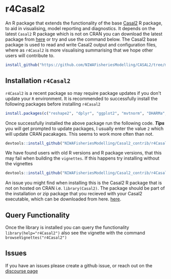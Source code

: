 # r4Casal2
An R package that extends the functionality of the base [Casal2](https://github.com/NIWAFisheriesModelling/CASAL2) R package, to aid in visualising, model reporting and diagnostics. It depends on the latest `Casal2` R package which is not on CRAN you can download the latest package from [here](https://github.com/NIWAFisheriesModelling/CASAL2/tree/master/R-libraries) or try and use the command below. The Casal2 base package is used to read and write Casal2 output and configuration files, where as `r4Casal2` is more visualising summarising that we hope other users will contribute to.
```r
install_github("https://github.com/NIWAFisheriesModelling/CASAL2/tree/master/R-libraries/casal2", ref = "HEAD")
```


## Installation `r4Casal2`
`r4Casal2` is a recent package so may require package updates if you don't update your `R` environment. It is recommended to successfully install the following packages before installing `r4Casal2`
```r
install.packages(c("reshape2", "dplyr", "ggplot2", "mvtnorm", "DHARMa","gridExtra","MASS", "knitr", "rmarkdown", "fastmap", "kableExtra"))
```

Once successfully installed the above package run the following code. ***Tips*** you will get prompted to update packages, I usually enter the value `2` which will update CRAN pacakages. This seems to work more often than not.
```r
devtools::install_github("NIWAFisheriesModelling/Casal2_contrib/r4Casal2", build_vignettes  = TRUE)
```
We have found users with old R versions and R package versions, that this may fail when building the `vignettes`. If this happens try installing without the vignettes
```r
devtools::install_github("NIWAFisheriesModelling/Casal2_contrib/r4Casal2", build_vignettes  = FALSE)
```
An issue you might find when installing this is the Casal2 R package that is not on hosted on CRAN i.e. `library(Casal2)`. The package should be part of the installation or zip package that you recieved with your Casal2 executable, which can be downloaded from here. [here](https://casal2.github.io/casal/).

## Query Functionality
Once the library is installed you can query the functionality `library(help="r4Casal2")` also see the vignette with the command `browseVignettes("r4Casal2")`

## Issues
If you have an issues please create a github issue, or reach out on the [discourse page](https://casal2.discourse.group/) 

